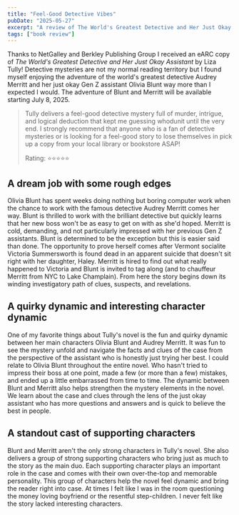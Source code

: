 ```yaml
---
title: "Feel-Good Detective Vibes"
pubDate: "2025-05-27"
excerpt: "A review of The World's Greatest Detective and Her Just Okay Assistant by Liza Tully"
tags: ["book review"]
---
```


Thanks to NetGalley and Berkley Publishing Group I received an eARC copy of *The World's Greatest Detective and Her Just Okay Assistant* by Liza Tully! Detective mysteries are not my normal reading territory but I found myself enjoying the adventure of the world's greatest detective Audrey Merritt and her just okay Gen Z assistant Olivia Blunt way more than I expected I would. The adventure of Blunt and Merritt will be available starting July 8, 2025.

> Tully delivers a feel-good detective mystery full of murder, intrigue, and logical deduction that kept me guessing whodunit until the very end. I strongly recommend that anyone who is a fan of detective mysteries or is looking for a feel-good story to lose themselves in pick up a copy from your local library or bookstore ASAP!
>
>
> Rating: ⭐️⭐️⭐️⭐️⭐️
>

## A dream job with some rough edges

Olivia Blunt has spent weeks doing nothing but boring computer work when the chance to work with the famous detective Audrey Merritt comes her way. Blunt is thrilled to work with the brilliant detective but quickly learns that her new boss won't be as easy to get on with as she'd hoped. Merritt is cold, demanding, and not particularly impressed with her  previous Gen Z assistants. Blunt is determined to be the exception but this is easier said than done.  The opportunity to prove herself comes after Vermont socialite Victoria Summersworth is found dead in an apparent suicide that doesn't sit right with her daughter, Haley. Merritt is hired to find out what really happened to Victoria and Blunt is invited to tag along (and to chauffeur Merritt from NYC to Lake Champlain). From here the story begins down its winding investigatory path of clues, suspects, and revelations.

## A quirky dynamic and interesting character dynamic

One of my favorite things about Tully's novel is the fun and quirky dynamic between her main characters Olivia Blunt and Audrey Merritt. It was fun to see the mystery unfold and navigate the facts and clues of the case from the perspective of the assistant who is honestly just trying her best. I could relate to Olivia Blunt throughout the entire novel. Who hasn't tried to impress their boss at one point, made a few (or more than a few) mistakes, and ended up a little embarrassed from time to time. The dynamic between Blunt and Merritt also helps strengthen the mystery elements in the novel. We learn about the case and clues through the lens of the just okay assistant who has more questions and answers and is quick to believe the best in people.

## A standout cast of supporting characters

Blunt and Merritt aren't the only strong characters in Tully's novel. She also delivers a group of strong supporting characters who bring just as much to the story as the main duo. Each supporting character plays an important role in the case and comes with their own over-the-top and memorable personality. This group of characters help the novel feel dynamic and bring the reader right into case. At times I felt like I was in the room questioning the money loving boyfriend or the resentful step-children. I never felt like the story lacked interesting characters.
